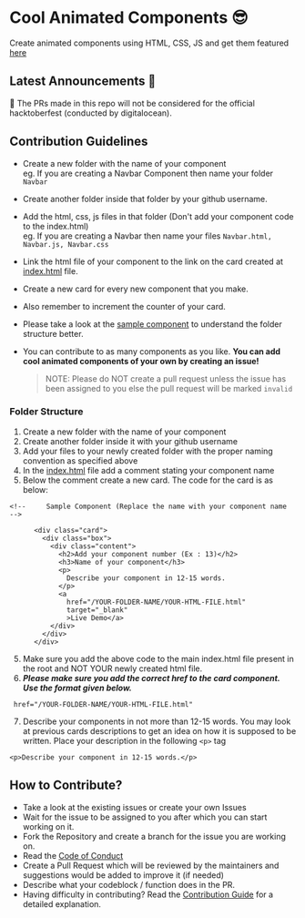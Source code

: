 # Cool Animated Components 😎

Create animated components using HTML, CSS, JS and get them featured [here](https://pccoe-hacktoberfest-21.github.io/animated-components/#)

## Latest Announcements 📢

🔴 The PRs made in this repo will not be considered for the official hacktoberfest (conducted by digitalocean).

## Contribution Guidelines

- Create a new folder with the name of your component <br> eg. If you are creating a Navbar Component then name your folder `Navbar`
- Create another folder inside that folder by your github username.
- Add the html, css, js files in that folder (Don't add your component code to the index.html) <br> eg. If you are creating a Navbar then name your files `Navbar.html, Navbar.js, Navbar.css`
- Link the html file of your component to the link on the card created at [index.html](https://github.com/pccoe-acm-hacktoberfest-2023/animated-components/blob/main/index.html) file.
- Create a new card for every new component that you make.
- Also remember to increment the counter of your card.

- Please take a look at the [sample component](https://github.com/pccoe-acm-hacktoberfest-2023/animated-components/tree/main/Sample) to understand the folder structure better.
- You can contribute to as many components as you like. <b>You can add cool animated components of your own by creating an issue!</b>
  > NOTE: Please do NOT create a pull request unless the issue has been assigned to you else the pull request will be marked `invalid`

### Folder Structure

1. Create a new folder with the name of your component
2. Create another folder inside it with your github username
2. Add your files to your newly created folder with the proper naming convention as specified above
3. In the [index.html](https://github.com/pccoe-acm-hacktoberfest-2023/animated-components/blob/main/index.html) file add a comment stating your component name
4. Below the comment create a new card. The code for the card is as below: <br>

```
<!--     Sample Component (Replace the name with your component name  -->

      <div class="card">
        <div class="box">
          <div class="content">
            <h2>Add your component number (Ex : 13)</h2>
            <h3>Name of your component</h3>
            <p>
              Describe your component in 12-15 words.
            </p>
            <a
              href="/YOUR-FOLDER-NAME/YOUR-HTML-FILE.html"
              target="_blank"
              >Live Demo</a>
          </div>
        </div>
      </div>
```

5. Make sure you add the above code to the main index.html file present in the root and NOT YOUR newly created html file.
6. <b><i> Please make sure you add the correct href to the card component. Use the format given below. </i></b>

```
 href="/YOUR-FOLDER-NAME/YOUR-HTML-FILE.html"
```

7. Describe your components in not more than 12-15 words. You may look at previous cards descriptions to get an idea on how it is supposed to be written.
   Place your description in the following `<p>` tag

```
<p>Describe your component in 12-15 words.</p>
```


## How to Contribute?

- Take a look at the existing issues or create your own Issues
- Wait for the issue to be assigned to you after which you can start working on it.
- Fork the Repository and create a branch for the issue you are working on.
- Read the [Code of Conduct](CODE_OF_CONDUCT.md)
- Create a Pull Request which will be reviewed by the maintainers and suggestions would be added to improve it (if needed)
- Describe what your codeblock / function does in the PR.
- Having difficulty in contributing? Read the [Contribution Guide](CONTRIBUTING.md) for a detailed explanation.

